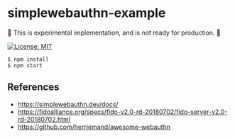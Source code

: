 #  simplewebauthn-example

🚧 This is experimental implementation, and is not ready for production. 🚧

[![License: MIT](https://img.shields.io/badge/License-MIT-blue.svg)](https://opensource.org/licenses/MIT)

```
$ npm install
$ npm start
```

## References
- https://simplewebauthn.dev/docs/
- https://fidoalliance.org/specs/fido-v2.0-rd-20180702/fido-server-v2.0-rd-20180702.html
- https://github.com/herrjemand/awesome-webauthn